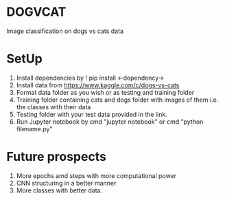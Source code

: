 # DOGVCAT
Image classification on dogs vs cats data
# SetUp
1. Install dependencies by ! pip install <-dependency->
2. Install data from https://www.kaggle.com/c/dogs-vs-cats
3. Format data folder as you wish or as testing and training folder
4. Training folder containing cats and dogs folder with images of them i.e. the classes with their data
5. Testing folder with your test data provided in the link.
6. Run Jupyter notebook by cmd "jupyter notebook" or cmd "python filename.py"
# Future prospects
1. More epochs amd steps with more computational power
2. CNN structuring in a better manner
3. More classes with better data.
